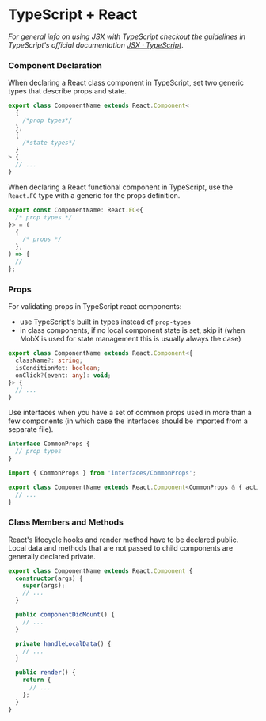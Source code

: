 # TypeScript + React

_For general info on using JSX with TypeScript checkout the guidelines in TypeScript's official documentation [JSX · TypeScript](https://www.typescriptlang.org/docs/handbook/jsx.html)_.

### Component Declaration

When declaring a React class component in TypeScript, set two generic types that describe props and state.

```typescript
export class ComponentName extends React.Component<
  {
    /*prop types*/
  },
  {
    /*state types*/
  }
> {
  // ...
}
```

When declaring a React functional component in TypeScript, use the `React.FC` type with a generic for the props definition.

```typescript
export const ComponentName: React.FC<{
  /* prop types */
}> = (
  {
    /* props */
  },
) => {
  //
};
```

### Props

For validating props in TypeScript react components:

- use TypeScript's built in types instead of `prop-types`
- in class components, if no local component state is set, skip it (when MobX is used for state management this is usually always the case)

```typescript
export class ComponentName extends React.Component<{
  className?: string;
  isConditionMet: boolean;
  onClick?(event: any): void;
}> {
  // ...
}
```

Use interfaces when you have a set of common props used in more than a few components (in which case the interfaces should be imported from a separate file).

```typescript
interface CommonProps {
  // prop types
}
```

```typescript
import { CommonProps } from 'interfaces/CommonProps';

export class ComponentName extends React.Component<CommonProps & { active?: boolean }> {
  // ...
}
```

### Class Members and Methods

React's lifecycle hooks and render method have to be declared public. Local data and methods that are not passed to child components are generally declared private.

```typescript
export class ComponentName extends React.Component {
  constructor(args) {
    super(args);
    // ...
  }

  public componentDidMount() {
    // ...
  }

  private handleLocalData() {
    // ...
  }

  public render() {
    return {
      // ...
    };
  }
}
```

